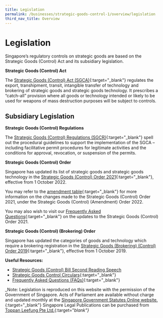 ```yaml
---
title: Legislation
permalink: /businesses/strategic-goods-control-1/overview/legislation
third_nav_title: Overview
---
```

# Legislation

Singapore’s regulatory controls on strategic goods are based on the Strategic Goods (Control) Act and its subsidiary legislation.

**Strategic Goods (Control) Act**

The  [Strategic Goods (Control) Act (SGCA)](https://sso.agc.gov.sg/Act/SGCA2002){:target="_blank"}  regulates the export, transhipment, transit, intangible transfer of technology and brokering of strategic goods and strategic goods technology. It prescribes a “catch-all” provision where all goods or technology intended or likely to be used for weapons of mass destruction purposes will be subject to controls.

## Subsidiary Legislation

**Strategic Goods (Control) Regulations**

The  [Strategic Goods (Control) Regulations (SGCR)](https://sso.agc.gov.sg/SL/SGCA2002-RG1?DocDate=20180904#legis){:target="_blank"}  spell out the procedural guidelines to support the implementation of the SGCA – including facilitative permit procedures for legitimate activities and the conditions for approval, revocation, or suspension of the permits.

**Strategic Goods (Control) Order**

Singapore has updated its list of strategic goods and strategic goods technology in the [Strategic Goods (Control) Order 2021](https://sso.agc.gov.sg/SL-Supp/S564-2021/Published/20210802?DocDate=20210802){:target="_blank"}, effective from 1 October 2022. 

You may refer to the  [amendment table]([](/files/businesses/TSSB/SGCO%20Amendments%20Table%20(2022).pdf)){:target="_blank"} for more information on the changes made to the Strategic Goods (Control) Order 2021, under the Strategic Goods (Control) (Amendment) Order 2022.

You may also wish to visit our  [Frequently Asked Questions]([](/files/businesses/TSSB/FAQs%20for%20Strategic%20Goods%20Control%20Order%202021%20(2022).pdf)){:target="_blank"} on the updates to the Strategic Goods (Control) Order 2021.

**Strategic Goods (Control) (Brokering) Order**

Singapore has updated the categories of goods and technology which require a brokering registration in the  [Strategic Goods (Brokering) (Control) Order 2019](https://sso.agc.gov.sg/SL/SGCA2002-S534-2019?DocDate=20190801){:target="_blank"}, effective from 1 October 2019.

**Useful Resources:**

-   [Strategic Goods (Control) Bill Second Reading Speech](/files/businesses/nov2002-2ndreading.pdf)
-   [Strategic Goods Control Circulars](/news-and-media/circulars/){:target="_blank"}
-   [Frequently Asked Questions (FAQs)](https://va.ecitizen.gov.sg/cfp/CustomerPages/Customs/explorefaq.aspx){:target="_blank"}

_Note: Legislation is reproduced on this website with the permission of the Government of Singapore. Acts of Parliament are available without charge and updated monthly at the  [Singapore Government Statutes Online website.](https://sso.agc.gov.sg/){:target="_blank"}  Singapore Legal Publications can be purchased from  [Toppan Leefung Pte Ltd.](http://www.toppanleefung.com){:target="_blank"}_